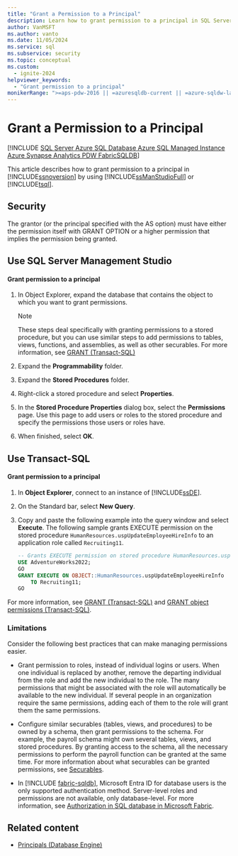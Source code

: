 ```yaml
---
title: "Grant a Permission to a Principal"
description: Learn how to grant permission to a principal in SQL Server by using SQL Server Management Studio or Transact-SQL, including best practices.
author: VanMSFT
ms.author: vanto
ms.date: 11/05/2024
ms.service: sql
ms.subservice: security
ms.topic: conceptual
ms.custom:
  - ignite-2024
helpviewer_keywords:
  - "Grant permission to a principal"
monikerRange: ">=aps-pdw-2016 || =azuresqldb-current || =azure-sqldw-latest || >=sql-server-2016 || >=sql-server-linux-2017 || =azuresqldb-mi-current || =fabric"
---
```

# Grant a Permission to a Principal

[!INCLUDE [SQL Server Azure SQL Database Azure SQL Managed Instance Azure Synapse Analytics PDW FabricSQLDB](../../../includes/applies-to-version/sql-asdb-asdbmi-asa-pdw-fabricsqldb.md)]

  This article describes how to grant permission to a principal in [!INCLUDE[ssnoversion](../../../includes/ssnoversion-md.md)] by using [!INCLUDE[ssManStudioFull](../../../includes/ssmanstudiofull-md.md)] or [!INCLUDE[tsql](../../../includes/tsql-md.md)].  
    
<a id="Security"></a>

## Security
  
The grantor (or the principal specified with the AS option) must have either the permission itself with GRANT OPTION or a higher permission that implies the permission being granted. 

<a id="SSMSProcedure"></a>

<a id="using-sql-server-management-studio"></a>

## Use SQL Server Management Studio
  
<a id="to-grant-permission-to-a-principal"></a>

#### Grant permission to a principal
  
1. In Object Explorer, expand the database that contains the object to which you want to grant permissions.  
  
    > [!NOTE]  
    >  These steps deal specifically with granting permissions to a stored procedure, but you can use similar steps to add permissions to tables, views, functions, and assemblies, as well as other securables. For more information, see [GRANT (Transact-SQL)](../../../t-sql/statements/grant-transact-sql.md)  
  
1. Expand the **Programmability** folder.  
  
1. Expand the **Stored Procedures** folder.  
  
1. Right-click a stored procedure and select **Properties**.  
  
1. In the **Stored Procedure Properties** dialog box, select the **Permissions** page. Use this page to add users or roles to the stored procedure and specify the permissions those users or roles have.  
  
1. When finished, select **OK**.  
  
<a id="TsqlProcedure"></a>

<a id="using-transact-sql"></a>

## Use Transact-SQL
  
<a id="to-grant-permission-to-a-principal"></a>

#### Grant permission to a principal
  
1. In **Object Explorer**, connect to an instance of [!INCLUDE[ssDE](../../../includes/ssde-md.md)].  
  
1. On the Standard bar, select **New Query**.  
  
1. Copy and paste the following example into the query window and select **Execute**. The following sample grants EXECUTE permission on the stored procedure `HumanResources.uspUpdateEmployeeHireInfo` to an application role called `Recruiting11`.
  
    ```sql
    -- Grants EXECUTE permission on stored procedure HumanResources.uspUpdateEmployeeHireInfo to an application role called Recruiting11.   
    USE AdventureWorks2022;  
    GO  
    GRANT EXECUTE ON OBJECT::HumanResources.uspUpdateEmployeeHireInfo  
        TO Recruiting11;  
    GO  
    ```  
  
 For more information, see [GRANT (Transact-SQL)](../../../t-sql/statements/grant-transact-sql.md) and [GRANT object permissions (Transact-SQL)](../../../t-sql/statements/grant-object-permissions-transact-sql.md).  
  
<a name="Restrictions"></a> 

### Limitations

 Consider the following best practices that can make managing permissions easier.  
  
-   Grant permission to roles, instead of individual logins or users. When one individual is replaced by another, remove the departing individual from the role and add the new individual to the role. The many permissions that might be associated with the role will automatically be available to the new individual. If several people in an organization require the same permissions, adding each of them to the role will grant them the same permissions.  
  
-   Configure similar securables (tables, views, and procedures) to be owned by a schema, then grant permissions to the schema. For example, the payroll schema might own several tables, views, and stored procedures. By granting access to the schema, all the necessary permissions to perform the payroll function can be granted at the same time. For more information about what securables can be granted permissions, see [Securables](../securables.md).  

- In [!INCLUDE [fabric-sqldb](../../../includes/fabric-sqldb.md)], Microsoft Entra ID for database users is the only supported authentication method. Server-level roles and permissions are not available, only database-level. For more information, see [Authorization in SQL database in Microsoft Fabric](/fabric/database/sql/authorization).

## Related content

- [Principals (Database Engine)](principals-database-engine.md)
